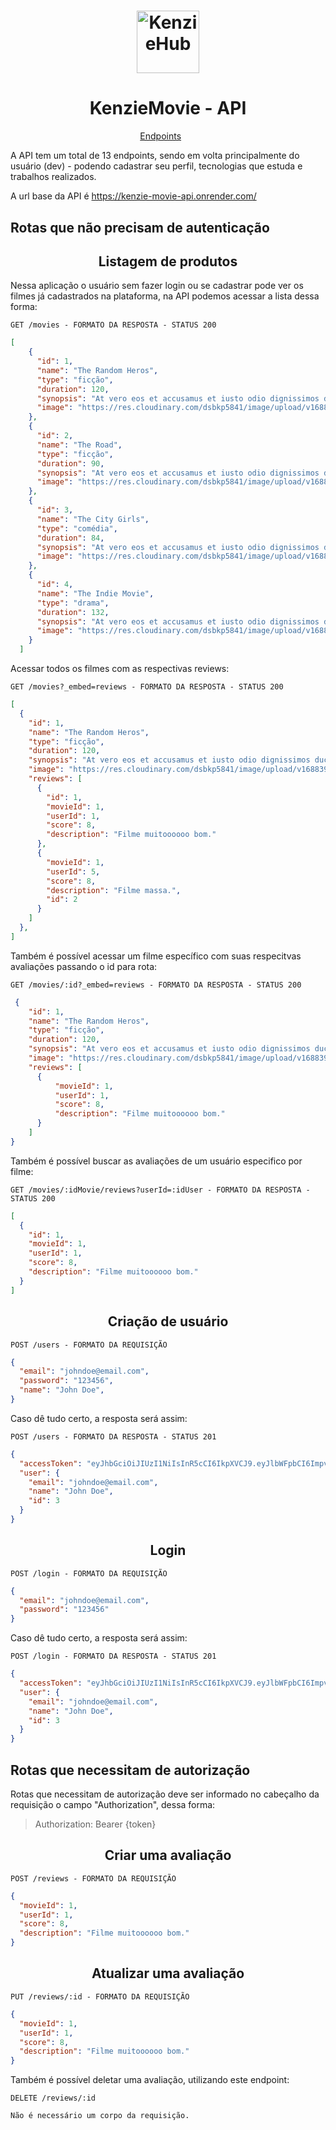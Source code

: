 <h1 align="center">
  <img alt="KenzieHub" title="KenzieHub" src="https://kenzie.com.br/_next/image?url=%2Fimages%2Flogo.png&w=640&q=75" width="100px" />
</h1>

<h1 align="center">
  KenzieMovie - API
</h1>

<p align="center">
  <a href="#endpoints">Endpoints</a>&nbsp;&nbsp;&nbsp;&nbsp;&nbsp;&nbsp;
</p>

A API tem um total de 13 endpoints, sendo em volta principalmente do usuário (dev) - podendo cadastrar seu perfil, tecnologias que estuda e trabalhos realizados. <br/>

A url base da API é https://kenzie-movie-api.onrender.com/

## Rotas que não precisam de autenticação

<h2 align ='center'> Listagem de produtos </h2>

Nessa aplicação o usuário sem fazer login ou se cadastrar pode ver os filmes já cadastrados na plataforma, na API podemos acessar a lista dessa forma:

`GET /movies - FORMATO DA RESPOSTA - STATUS 200`

```json
[
    {
      "id": 1,
      "name": "The Random Heros",
      "type": "ficção",
      "duration": 120,
      "synopsis": "At vero eos et accusamus et iusto odio dignissimos ducimus qui blanditiis praesentium voluptatum deleniti atque corrupti quos dolores et quas molestias excepturi sint occaecati cupiditate non provident, similique sunt in culpa qui officia deserunt mollitia animi, id est laborum et dolorum fuga. Et harum quidem rerum facilis est et expedita distinctio. Nam libero tempore, cum soluta nobis est eligendi optio cumque nihil impedit quo minus id quod maxime placeat facere possimus, omnis voluptas assumenda est, omnis dolor repellendus. Temporibus autem quibusdam et aut officiis debitis aut rerum necessitatibus saepe eveniet ut et voluptates repudiandae sint et molestiae non recusandae. Itaque earum rerum hic tenetur a sapiente delectus, ut aut reiciendis voluptatibus maiores alias consequatur aut perferendis doloribus asperiores repellat.",
      "image": "https://res.cloudinary.com/dsbkp5841/image/upload/v1688390764/Rectangle_5_mgqd46.jpg"
    },
    {
      "id": 2,
      "name": "The Road",
      "type": "ficção",
      "duration": 90,
      "synopsis": "At vero eos et accusamus et iusto odio dignissimos ducimus qui blanditiis praesentium voluptatum deleniti atque corrupti quos dolores et quas molestias excepturi sint occaecati cupiditate non provident, similique sunt in culpa qui officia deserunt mollitia animi, id est laborum et dolorum fuga. Et harum quidem rerum facilis est et expedita distinctio. Nam libero tempore, cum soluta nobis est eligendi optio cumque nihil impedit quo minus id quod maxime placeat facere possimus, omnis voluptas assumenda est, omnis dolor repellendus. Temporibus autem quibusdam et aut officiis debitis aut rerum necessitatibus saepe eveniet ut et voluptates repudiandae sint et molestiae non recusandae. Itaque earum rerum hic tenetur a sapiente delectus, ut aut reiciendis voluptatibus maiores alias consequatur aut perferendis doloribus asperiores repellat.",
      "image": "https://res.cloudinary.com/dsbkp5841/image/upload/v1688390787/Rectangle_1_chtni6.jpg"
    },
    {
      "id": 3,
      "name": "The City Girls",
      "type": "comédia",
      "duration": 84,
      "synopsis": "At vero eos et accusamus et iusto odio dignissimos ducimus qui blanditiis praesentium voluptatum deleniti atque corrupti quos dolores et quas molestias excepturi sint occaecati cupiditate non provident, similique sunt in culpa qui officia deserunt mollitia animi, id est laborum et dolorum fuga. Et harum quidem rerum facilis est et expedita distinctio. Nam libero tempore, cum soluta nobis est eligendi optio cumque nihil impedit quo minus id quod maxime placeat facere possimus, omnis voluptas assumenda est, omnis dolor repellendus. Temporibus autem quibusdam et aut officiis debitis aut rerum necessitatibus saepe eveniet ut et voluptates repudiandae sint et molestiae non recusandae. Itaque earum rerum hic tenetur a sapiente delectus, ut aut reiciendis voluptatibus maiores alias consequatur aut perferendis doloribus asperiores repellat.",
      "image": "https://res.cloudinary.com/dsbkp5841/image/upload/v1688390817/Rectangle_2_cde9gm.jpg"
    },
    {
      "id": 4,
      "name": "The Indie Movie",
      "type": "drama",
      "duration": 132,
      "synopsis": "At vero eos et accusamus et iusto odio dignissimos ducimus qui blanditiis praesentium voluptatum deleniti atque corrupti quos dolores et quas molestias excepturi sint occaecati cupiditate non provident, similique sunt in culpa qui officia deserunt mollitia animi, id est laborum et dolorum fuga. Et harum quidem rerum facilis est et expedita distinctio. Nam libero tempore, cum soluta nobis est eligendi optio cumque nihil impedit quo minus id quod maxime placeat facere possimus, omnis voluptas assumenda est, omnis dolor repellendus. Temporibus autem quibusdam et aut officiis debitis aut rerum necessitatibus saepe eveniet ut et voluptates repudiandae sint et molestiae non recusandae. Itaque earum rerum hic tenetur a sapiente delectus, ut aut reiciendis voluptatibus maiores alias consequatur aut perferendis doloribus asperiores repellat.",
      "image": "https://res.cloudinary.com/dsbkp5841/image/upload/v1688390842/Rectangle_3_iwbv86.jpg"
    }
  ]
```

Acessar todos os filmes com as respectivas reviews:

`GET /movies?_embed=reviews - FORMATO DA RESPOSTA - STATUS 200`

```json
[
  {
    "id": 1,
    "name": "The Random Heros",
    "type": "ficção",
    "duration": 120,
    "synopsis": "At vero eos et accusamus et iusto odio dignissimos ducimus qui blanditiis praesentium voluptatum deleniti atque corrupti quos dolores et quas molestias excepturi sint occaecati cupiditate non provident, similique sunt in culpa qui officia deserunt mollitia animi, id est laborum et dolorum fuga. Et harum quidem rerum facilis est et expedita distinctio. Nam libero tempore, cum soluta nobis est eligendi optio cumque nihil impedit quo minus id quod maxime placeat facere possimus, omnis voluptas assumenda est, omnis dolor repellendus. Temporibus autem quibusdam et aut officiis debitis aut rerum necessitatibus saepe eveniet ut et voluptates repudiandae sint et molestiae non recusandae. Itaque earum rerum hic tenetur a sapiente delectus, ut aut reiciendis voluptatibus maiores alias consequatur aut perferendis doloribus asperiores repellat.",
    "image": "https://res.cloudinary.com/dsbkp5841/image/upload/v1688390764/Rectangle_5_mgqd46.jpg",
    "reviews": [
      {
        "id": 1,
        "movieId": 1,
        "userId": 1,
        "score": 8,
        "description": "Filme muitoooooo bom."
      },
      {
        "movieId": 1,
        "userId": 5,
        "score": 8,
        "description": "Filme massa.",
        "id": 2
      }
    ]
  },
]  
```

Também é possível acessar um filme específico com suas respecitvas avaliações passando o id para rota:

`GET /movies/:id?_embed=reviews - FORMATO DA RESPOSTA - STATUS 200`
```json
 {
    "id": 1,
    "name": "The Random Heros",
    "type": "ficção",
    "duration": 120,
    "synopsis": "At vero eos et accusamus et iusto odio dignissimos ducimus qui blanditiis praesentium voluptatum deleniti atque corrupti quos dolores et quas molestias excepturi sint occaecati cupiditate non provident, similique sunt in culpa qui officia deserunt mollitia animi, id est laborum et dolorum fuga. Et harum quidem rerum facilis est et expedita distinctio. Nam libero tempore, cum soluta nobis est eligendi optio cumque nihil impedit quo minus id quod maxime placeat facere possimus, omnis voluptas assumenda est, omnis dolor repellendus. Temporibus autem quibusdam et aut officiis debitis aut rerum necessitatibus saepe eveniet ut et voluptates repudiandae sint et molestiae non recusandae. Itaque earum rerum hic tenetur a sapiente delectus, ut aut reiciendis voluptatibus maiores alias consequatur aut perferendis doloribus asperiores repellat.",
    "image": "https://res.cloudinary.com/dsbkp5841/image/upload/v1688390764/Rectangle_5_mgqd46.jpg",
    "reviews": [
      {
          "movieId": 1,
          "userId": 1,
          "score": 8,
          "description": "Filme muitoooooo bom."
      }
    ]
}
```

Também é possível buscar as avaliações de um usuário especifico por filme:

`GET /movies/:idMovie/reviews?userId=:idUser - FORMATO DA RESPOSTA - STATUS 200`
```json
[
  {
    "id": 1,
    "movieId": 1,
    "userId": 1,
    "score": 8,
    "description": "Filme muitoooooo bom."
  }
]
```

<h2 align ='center'> Criação de usuário </h2>

`POST /users - FORMATO DA REQUISIÇÃO`

```json
{
  "email": "johndoe@email.com",
  "password": "123456",
  "name": "John Doe",
}
```

Caso dê tudo certo, a resposta será assim:

`POST /users - FORMATO DA RESPOSTA - STATUS 201`

```json
{
  "accessToken": "eyJhbGciOiJIUzI1NiIsInR5cCI6IkpXVCJ9.eyJlbWFpbCI6ImpvaG5kb2VAZW1haWwuY29tIiwiaWF0IjoxNjg3ODA4MTYzLCJleHAiOjE2ODc4MTE3NjMsInN1YiI6IjMifQ.nWj1gqD4t3x00UTQvfFiK-PQjcgSpzbGeHknpncgC9E",
  "user": {
    "email": "johndoe@email.com",
    "name": "John Doe",
    "id": 3
  }
}
```


<h2 align = "center"> Login </h2>

`POST /login - FORMATO DA REQUISIÇÃO`

```json
{
  "email": "johndoe@email.com",
  "password": "123456"
}
```

Caso dê tudo certo, a resposta será assim:

`POST /login - FORMATO DA RESPOSTA - STATUS 201`

```json
{
  "accessToken": "eyJhbGciOiJIUzI1NiIsInR5cCI6IkpXVCJ9.eyJlbWFpbCI6ImpvaG5kb2VAZW1haWwuY29tIiwiaWF0IjoxNjg3ODA4MTYzLCJleHAiOjE2ODc4MTE3NjMsInN1YiI6IjMifQ.nWj1gqD4t3x00UTQvfFiK-PQjcgSpzbGeHknpncgC9E",
  "user": {
    "email": "johndoe@email.com",
    "name": "John Doe",
    "id": 3
  }
}
```

## Rotas que necessitam de autorização

Rotas que necessitam de autorização deve ser informado no cabeçalho da requisição o campo "Authorization", dessa forma:

> Authorization: Bearer {token}

<h2 align ='center'> Criar uma avaliação </h2>

`POST /reviews - FORMATO DA REQUISIÇÃO`

```json
{
  "movieId": 1,
  "userId": 1,
  "score": 8,
  "description": "Filme muitoooooo bom."
}
```

<h2 align ='center'> Atualizar uma avaliação </h2>

`PUT /reviews/:id - FORMATO DA REQUISIÇÃO`

```json
{
  "movieId": 1,
  "userId": 1,
  "score": 8,
  "description": "Filme muitoooooo bom."
}
```

Também é possível deletar uma avaliação, utilizando este endpoint:

`DELETE /reviews/:id`

```
Não é necessário um corpo da requisição.
```

